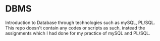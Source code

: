 # DBMS
Introduction to Database through technologies such as mySQL, PL/SQL.
This repo doesn't contain any codes or scripts as such, instead the assignments which I had done for my practice of mySQL and PL/SQL. 
